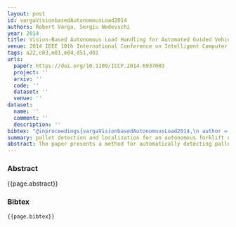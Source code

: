 ```yaml
---
layout: post
id: vargaVisionbasedAutonomousLoad2014
authors: Robert Varga, Sergiu Nedevschi
year: 2014
title: Vision-Based Autonomous Load Handling for Automated Guided Vehicles
venue: 2014 IEEE 10th International Conference on Intelligent Computer Communication and Processing (ICCP)
tags: a22,c03,m01,m04,d51,d01
urls:
  paper: https://doi.org/10.1109/ICCP.2014.6937003
  project: ''
  arxiv: ''
  code: ''
  dataset: ''
  venue: ''
dataset:
  name: ''
  comment: ''
  description: ''
bibtex: "@inproceedings{vargaVisionbasedAutonomousLoad2014,\n author = {Varga, Robert and Nedevschi, Sergiu},\n booktitle = {2014 {{IEEE}} 10th {{International Conference}} on {{Intelligent Computer Communication}} and {{Processing}} ({{ICCP}})},\n date = {2014-09},\n doi = {10.1109/ICCP.2014.6937003},\n eventtitle = {2014 {{IEEE}} 10th {{International Conference}} on {{Intelligent Computer Communication}} and {{Processing}} ({{ICCP}})},\n issn = {null},\n pages = {239--244},\n title = {Vision-Based Autonomous Load Handling for Automated Guided Vehicles}\n}\n"
summary: pallet detection and localization for an autonomous forklift using a stereo camera
abstract: The paper presents a method for automatically detecting pallets and estimating their position and orientation. For detection we use a sliding window approach with efficient candidate generation, fast integral features and a boosted classifier. Specific information regarding the detection task such as region of interest, pallet dimensions and pallet structure can be used to speed up and validate the detection process. Stereo reconstruction is employed for depth estimation by applying Semi-Global Matching aggregation with Census descriptors. Offline test results show that successful detection is possible under 0.5 seconds.
---
```


### Abstract

{{page.abstract}}

### Bibtex

```
{{page.bibtex}}
```
